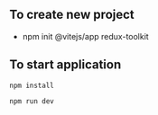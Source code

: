 ## To create new project 
- npm init @vitejs/app redux-toolkit 

## To start application

```npm install```

```npm run dev```



